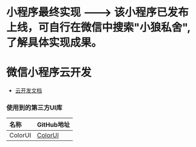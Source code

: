 # 小程序最终实现 ---> 该小程序已发布上线，可自行在微信中搜索"小狼私舍",了解具体实现成果。

# 微信小程序云开发

- [云开发文档](https://developers.weixin.qq.com/miniprogram/dev/wxcloud/basis/getting-started.html)

### 使用到的第三方UI库


| 名称    | GitHub地址                                     |
| :------ | :--------------------------------------------- |
| ColorUI | [ColorUI](https://github.com/weilanwl/ColorUI) |

